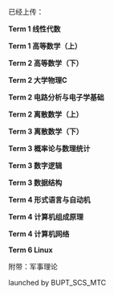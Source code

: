 已经上传：

**Term 1 线性代数**

**Term 1 高等数学（上）**

**Term 2 高等数学（下）**

**Term 2 大学物理C**

**Term 2 电路分析与电子学基础**

**Term 2 离散数学（上）**

**Term 3 离散数学（下）**

**Term 3 概率论与数理统计**

**Term 3 数字逻辑**

**Term 3 数据结构**

**Term 4 形式语言与自动机**

**Term 4 计算机组成原理**

**Term 4 计算机网络**

**Term 6 Linux**

附带：军事理论

launched by BUPT_SCS_MTC
